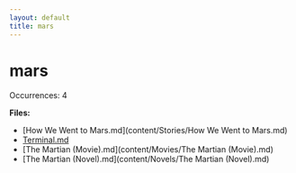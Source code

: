 ```yaml
---
layout: default
title: mars
---
```

# mars

Occurrences: 4

**Files:**

- [How We Went to Mars.md](content/Stories/How We Went to Mars.md)
- [Terminal.md](content/Stories/Terminal.md)
- [The Martian (Movie).md](content/Movies/The Martian (Movie).md)
- [The Martian (Novel).md](content/Novels/The Martian (Novel).md)
